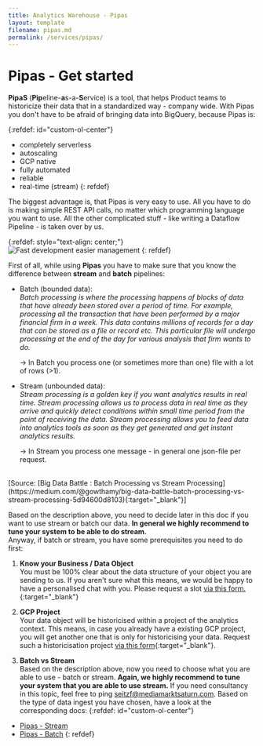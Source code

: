 ```yaml
---
title: Analytics Warehouse - Pipas
layout: template
filename: pipas.md
permalink: /services/pipas/
--- 
```

# Pipas - Get started

**PipaS** (**Pip**eline-**a**s-a-**S**ervice) is a tool, that helps Product teams to historicize their data that in a standardized way - company wide. With Pipas you don't have to be afraid of bringing data into BigQuery, because Pipas is:

{:refdef: id="custom-ol-center"} 
- completely serverless
- autoscaling
- GCP native
- fully automated
- reliable
- real-time (stream)
{: refdef}

The biggest advantage is, that Pipas is very easy to use. All you have to do is making simple REST API calls, no matter which programming language you want to use. All the other complicated stuff - like writing a Dataflow Pipeline - is taken over by us. 

{:refdef: style="text-align: center;"}
![Fast development easier management]({{site.baseurl}}/3-services/pipas/faster-development-easier-management.png)
{: refdef}

First of all, while using **Pipas** you have to make sure that you know the difference between **stream** and **batch** pipelines:

- Batch (bounded data):<br/>
    *Batch processing is where the processing happens of blocks of data that have already been stored over a period of time. For example, processing all the transaction that have been performed by a major financial firm in a week. This data contains millions of records for a day that can be stored as a file or record etc. This particular file will undergo processing at the end of the day for various analysis that firm wants to do.* 

    → In Batch you process one (or sometimes more than one) file with a lot of rows (>1).

- Stream (unbounded data):<br/>
    *Stream processing is a golden key if you want analytics results in real time. Stream processing allows us to process data in real time as they arrive and quickly detect conditions within small time period from the point of receiving the data. Stream processing allows you to feed data into analytics tools as soon as they get generated and get instant analytics results.* 

    → In Stream you process one message - in general one json-file per request. 
<br/>
[Source: [Big Data Battle : Batch Processing vs Stream Processing](https://medium.com/@gowthamy/big-data-battle-batch-processing-vs-stream-processing-5d94600d8103){:target="_blank"}]


Based on the description above, you need to decide later in this doc if you want to use stream or batch our data. **In general we highly recommend to tune your system to be able to do stream.**
<br/>
Anyway, if batch or stream, you have some prerequisites you need to do first:

1. **Know your Business / Data Object**<br/>
You must be 100% clear about the data structure of your object you are sending to us. If you aren't sure what this means, we would be happy to have a personalised chat with you. Please request a slot [via this form.](https://forms.gle/6MMaC1DU68grrGve7){:target="_blank"}

2. **GCP Project**<br/>
Your data object will be historicised within a project of the analytics context. This means, in case you already have a existing GCP project, you will get another one that is only for historicising your data. Request such a historicisation project [via this form](https://forms.gle/RgeJxk2qNexRcnY89){:target="_blank"}.

3. **Batch vs Stream**<br/>
Based on the description above, now you need to choose what you are able to use - batch or stream. **Again, we highly recommend to tune your system that you are able to use stream.** If you need consultancy in this topic, feel free to ping seitzf@mediamarktsaturn.com. 
Based on the type of data ingest you have chosen, have a look at the corresponding docs:
{:refdef: id="custom-ol-center"} 
- [Pipas - Stream]({{site.baseurl}}/services/pipas/stream/)
- [Pipas - Batch](https://analytics.mediamarktsaturn.com/docs/pipas/batch)
{: refdef}